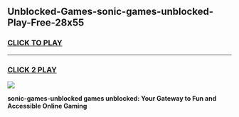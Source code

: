 
## Unblocked-Games-sonic-games-unblocked-Play-Free-28x55
<h3>
<a href="https://premium76.site?title=sonic-games-unblocked&ref=24M">CLICK TO PLAY</a></h3>
<hr>

<h3>
<a href="https://premium76.site?title=sonic-games-unblocked&ref=24M">CLICK 2 PLAY</a>
  
</h3>

<a href="https://premium76.site?title=sonic-games-unblocked&ref=24M"><img src="https://clearcache.store/games.png"></a>


**sonic-games-unblocked games unblocked: Your Gateway to Fun and Accessible Online Gaming**
